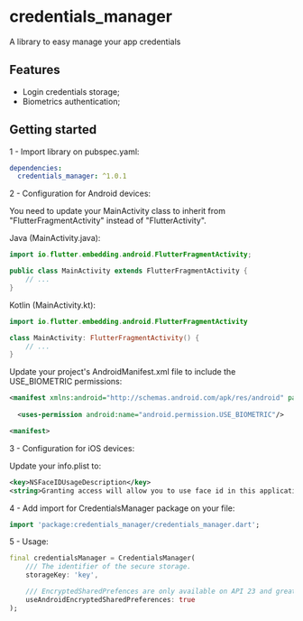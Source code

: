 # credentials_manager
A library to easy manage your app credentials

## Features
- Login credentials storage;
- Biometrics authentication;

## Getting started
1 - Import library on pubspec.yaml:
```yaml
dependencies:
  credentials_manager: ^1.0.1
```

2 - Configuration for Android devices:

You need to update your MainActivity class to inherit from "FlutterFragmentActivity" instead of "FlutterActivity".

Java (MainActivity.java):
```java
import io.flutter.embedding.android.FlutterFragmentActivity;

public class MainActivity extends FlutterFragmentActivity {
    // ...
}
```

Kotlin (MainActivity.kt):
```kotlin
import io.flutter.embedding.android.FlutterFragmentActivity

class MainActivity: FlutterFragmentActivity() {
    // ...
} 
```

Update your project's AndroidManifest.xml file to include the USE_BIOMETRIC permissions:
```xml
<manifest xmlns:android="http://schemas.android.com/apk/res/android" package="com.example.app">
  
  <uses-permission android:name="android.permission.USE_BIOMETRIC"/>

<manifest>
```

3 - Configuration for iOS devices:

Update your info.plist to:
```xml
<key>NSFaceIDUsageDescription</key>
<string>Granting access will allow you to use face id in this application</string>
```

4 - Add import for CredentialsManager package on your file:
```dart
import 'package:credentials_manager/credentials_manager.dart';
```

5 - Usage:
```dart
final credentialsManager = CredentialsManager(
    /// The identifier of the secure storage.
    storageKey: 'key',

    /// EncryptedSharedPrefences are only available on API 23 and greater.
    useAndroidEncryptedSharedPreferences: true
);
```